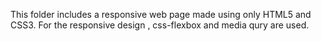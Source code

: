 This folder includes a responsive web page made using only HTML5 and CSS3. For the responsive design , css-flexbox and media qury are used.
